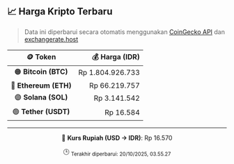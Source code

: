 

<!-- HARGA_KRIPTO -->
## 📈 Harga Kripto Terbaru

> Data ini diperbarui secara otomatis menggunakan [CoinGecko API](https://www.coingecko.com/) dan [exchangerate.host](https://exchangerate.host/)

<div align="center">

| 🪙 Token | 💰 Harga (IDR) |
|:------:|---------------:|
| 🟠 **Bitcoin (BTC)**   | Rp 1.804.926.733 |
| 🔵 **Ethereum (ETH)**  | Rp 66.219.757 |
| 🟣 **Solana (SOL)**    | Rp 3.141.542 |
| 🟢 **Tether (USDT)**   | Rp 16.584 |

---

💱 **Kurs Rupiah (USD → IDR)**: Rp 16.570

🕒 <sub>Terakhir diperbarui: 20/10/2025, 03.55.27</sub>

</div>
<!-- /HARGA_KRIPTO -->